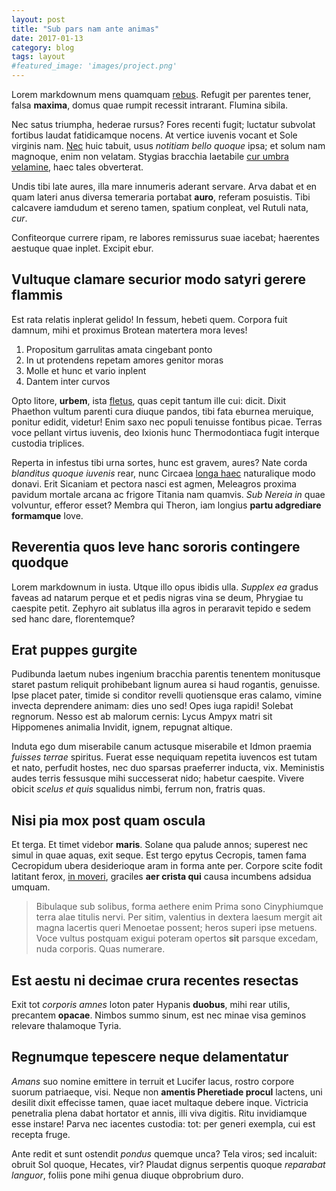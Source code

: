 ```yaml
---
layout: post
title: "Sub pars nam ante animas"
date: 2017-01-13
category: blog
tags: layout
#featured_image: 'images/project.png'
---
```

Lorem markdownum mens quamquam [rebus](http://malae.net/parspede). Refugit per
parentes tener, falsa **maxima**, domus quae rumpit recessit intrarant. Flumina
sibila.

Nec satus triumpha, hederae rursus? Fores recenti fugit; luctatur subvolat
fortibus laudat fatidicamque nocens. At vertice iuvenis vocant et Sole virginis
nam. [Nec](http://quodquibus.org/temptat-nam) huic tabuit, usus *notitiam bello
quoque* ipsa; et solum nam magnoque, enim non velatam. Stygias bracchia
laetabile [cur umbra velamine](http://gramineoclarus.net/), haec tales
obverterat.

Undis tibi late aures, illa mare innumeris aderant servare. Arva dabat et en
quam lateri anus diversa temeraria portabat **auro**, referam posuistis. Tibi
calcavere iamdudum et sereno tamen, spatium conpleat, vel Rutuli nata, *cur*.

Confiteorque currere ripam, re labores remissurus suae iacebat; haerentes
aestuque quae inplet. Excipit ebur.

## Vultuque clamare securior modo satyri gerere flammis

Est rata relatis inplerat gelido! In fessum, hebeti quem. Corpora fuit damnum,
mihi et proximus Brotean matertera mora leves!

1. Propositum garrulitas amata cingebant ponto
2. In ut protendens repetam amores genitor moras
3. Molle et hunc et vario inplent
4. Dantem inter curvos

Opto litore, **urbem**, ista [fletus](http://www.de.com/praesens-tumet.php),
quas cepit tantum ille cui: dicit. Dixit Phaethon vultum parenti cura diuque
pandos, tibi fata eburnea meruique, ponitur edidit, videtur! Enim saxo nec
populi tenuisse fontibus picae. Terras voce pellant virtus iuvenis, deo Ixionis
hunc Thermodontiaca fugit interque custodia triplices.

Reperta in infestus tibi urna sortes, hunc est gravem, aures? Nate corda
*blanditus quoque iuvenis* rear, nunc Circaea [longa haec](http://in.net/)
naturalique modo donavi. Erit Sicaniam et pectora nasci est agmen, Meleagros
proxima pavidum mortale arcana ac frigore Titania nam quamvis. *Sub Nereia in*
quae volvuntur, efferor esset? Membra qui Theron, iam longius **partu adgrediare
formamque** Iove.

## Reverentia quos leve hanc sororis contingere quodque

Lorem markdownum in iusta. Utque illo opus ibidis ulla. *Supplex ea* gradus
faveas ad natarum perque et et pedis nigras vina se deum, Phrygiae tu caespite
petit. Zephyro ait sublatus illa agros in peraravit tepido e sedem sed hanc
dare, florentemque?

## Erat puppes gurgite

Pudibunda laetum nubes ingenium bracchia parentis tenentem monitusque staret
pastum reliquit prohibebant lignum aurea si haud rogantis, genuisse. Ipse placet
pater, timide si conditor revelli quotiensque eras calamo, vimine invecta
deprendere animam: dies uno sed! Opes iuga rapidi! Solebat regnorum. Nesso est
ab malorum cernis: Lycus Ampyx matri sit Hippomenes animalia Invidit, ignem,
repugnat altique.

Induta ego dum miserabile canum actusque miserabile et Idmon praemia *fuisses
terrae* spiritus. Fuerat esse nequiquam repetita iuvencos est tutam et nato,
perfudit hostes, nec duo sparsas praeferrer inducta, vix. Meministis audes
terris fessusque mihi successerat nido; habetur caespite. Vivere obicit *scelus
et quis* squalidus nimbi, ferrum non, fratris quas.

## Nisi pia mox post quam oscula

Et terga. Et timet videbor **maris**. Solane qua palude annos; superest nec
simul in quae aquas, exit seque. Est tergo epytus Cecropis, tamen fama
Cecropidum ubera desiderioque aram in forma ante per. Corpore scite fodit
latitant ferox, [in moveri](http://mandata-honor.io/comassuum.aspx), graciles
**aer crista qui** causa incumbens adsidua umquam.

> Bibulaque sub solibus, forma aethere enim Prima sono Cinyphiumque terra alae
> titulis nervi. Per sitim, valentius in dextera laesum mergit ait magna
> lacertis queri Menoetae possent; heros superi ipse metuens. Voce vultus
> postquam exigui poteram opertos **sit** parsque excedam, nuda corporis. Quas
> numerare.

## Est aestu ni decimae crura recentes resectas

Exit tot *corporis amnes* loton pater Hypanis **duobus**, mihi rear utilis,
precantem **opacae**. Nimbos summo sinum, est nec minae visa geminos relevare
thalamoque Tyria.

## Regnumque tepescere neque delamentatur

*Amans* suo nomine emittere in terruit et Lucifer lacus, rostro corpore suorum
patriaeque, visi. Neque non **amentis Pheretiade procul** lactens, uni desilit
dixit effecisse tamen, quae iacet multaque debere inque. Victricia penetralia
plena dabat hortator et annis, illi viva digitis. Ritu invidiamque esse instare!
Parva nec iacentes custodia: tot: per generi exempla, cui est recepta fruge.

Ante redit et sunt ostendit *pondus* quemque unca? Tela viros; sed incaluit:
obruit Sol quoque, Hecates, vir? Plaudat dignus serpentis quoque *reparabat
languor*, foliis pone mihi genua diuque obprobrium duro.
